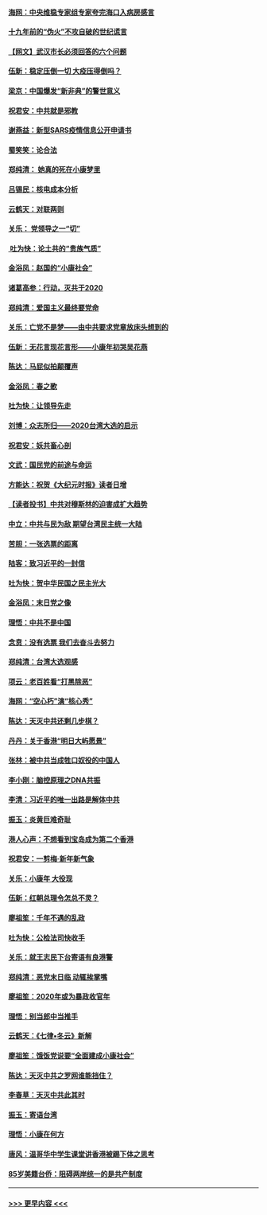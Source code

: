 #### [海网：中央维稳专家组专家夸完海口入病房感言](../pages/nsc993/n11815138.md?t=01240211) 
#### [十九年前的“伪火”不攻自破的世纪谎言](../pages/nsc993/n11813238.md?t=01240211) 
#### [【网文】武汉市长必须回答的六个问题](../pages/nsc993/n11813848.md?t=01240211) 
#### [伍新：稳定压倒一切 大疫压得倒吗？](../pages/nsc993/n11812634.md?t=01240211) 
#### [梁京：中国爆发“新非典”的警世意义](../pages/nsc993/n11812554.md?t=01240211) 
#### [祝君安：中共就是邪教](../pages/nsc993/n11812431.md?t=01240211) 
#### [谢燕益：新型SARS疫情信息公开申请书](../pages/nsc993/n11808840.md?t=01240211) 
#### [蜀笑笑：论合法](../pages/nsc993/n11808064.md?t=01240211) 
#### [郑纯清： 她真的死在小康梦里](../pages/nsc993/n11806623.md?t=01240211) 
#### [吕锡民：核电成本分析](../pages/nsc993/n11806284.md?t=01240211) 
#### [云鹤天：对联两则](../pages/nsc993/n11805957.md?t=01240211) 
#### [关乐： 党领导之一“切”](../pages/nsc993/n11804505.md?t=01240211) 
#### [ 吐为快：论土共的“贵族气质”](../pages/nsc993/n11804490.md?t=01240211) 
#### [金浴凤：赵国的“小康社会”](../pages/nsc993/n11804452.md?t=01240211) 
#### [诸葛高参：行动，灭共于2020](../pages/nsc993/n11804120.md?t=01240211) 
#### [郑纯清：爱国主义最终要党命](../pages/nsc993/n11802197.md?t=01240211) 
#### [关乐：亡党不是梦——由中共要求党章放床头想到的](../pages/nsc993/n11802156.md?t=01240211) 
#### [伍新：无花言现花言形——小康年初哭吴花燕](../pages/nsc993/n11800044.md?t=01240211) 
#### [陈达：马屁似拍颠覆声](../pages/nsc993/n11800010.md?t=01240211) 
#### [金浴凤：春之歌](../pages/nsc993/n11797687.md?t=01240211) 
#### [吐为快：让领导先走](../pages/nsc993/n11797512.md?t=01240211) 
#### [刘博：众志所归——2020台湾大选的启示](../pages/nsc993/n11796878.md?t=01240211) 
#### [祝君安：妖共畜心剖](../pages/nsc993/n11794273.md?t=01240211) 
#### [文武：国民党的前途与命运](../pages/nsc993/n11794198.md?t=01240211) 
#### [方能达：祝贺《大纪元时报》读者日增](../pages/nsc993/n11793807.md?t=01240211) 
#### [【读者投书】中共对穆斯林的迫害成扩大趋势](../pages/nsc993/n11791371.md?t=01240211) 
#### [中立：中共与民为敌 期望台湾民主统一大陆](../pages/nsc993/n11790392.md?t=01240211) 
#### [苦胆：一张选票的距离](../pages/nsc993/n11788914.md?t=01240211) 
#### [陆客：致习近平的一封信](../pages/nsc993/n11788867.md?t=01240211) 
#### [吐为快：贺中华民国之民主光大](../pages/nsc993/n11788618.md?t=01240211) 
#### [金浴凤：末日党之像](../pages/nsc993/n11787475.md?t=01240211) 
#### [理悟：中共不是中国](../pages/nsc993/n11787463.md?t=01240211) 
#### [念贲：没有选票  我们去奋斗去努力](../pages/nsc993/n11787398.md?t=01240211) 
#### [郑纯清：台湾大选观感](../pages/nsc993/n11786210.md?t=01240211) 
#### [项云：老百姓看“打黑除恶”](../pages/nsc993/n11785398.md?t=01240211) 
#### [海网：“空心朽”演“核心秀”](../pages/nsc993/n11783874.md?t=01240211) 
#### [陈达：天灭中共还剩几步棋？](../pages/nsc993/n11783719.md?t=01240211) 
#### [丹丹：关于香港“明日大屿愿景”](../pages/nsc993/n11783273.md?t=01240211) 
#### [张林：被中共当成牲口奴役的中国人](../pages/nsc993/n11782397.md?t=01240211) 
#### [李小刚：脑控原理之DNA共振](../pages/nsc993/n11780962.md?t=01240211) 
#### [李清：习近平的唯一出路是解体中共](../pages/nsc993/n11780866.md?t=01240211) 
#### [振玉：炎黄巨难奇耻](../pages/nsc993/n11779632.md?t=01240211) 
#### [港人心声：不想看到宝岛成为第二个香港](../pages/nsc993/n11778817.md?t=01240211) 
#### [祝君安：一剪梅‧新年新气象](../pages/nsc993/n11776340.md?t=01240211) 
#### [关乐：小康年 大役现](../pages/nsc993/n11774213.md?t=01240211) 
#### [伍新：红朝总理令怎总不灵？](../pages/nsc993/n11770813.md?t=01240211) 
#### [廖祖笙：千年不遇的乱政](../pages/nsc993/n11770373.md?t=01240211) 
#### [吐为快：公检法司快收手](../pages/nsc993/n11770359.md?t=01240211) 
#### [关乐：就王志民下台寄语有良港警](../pages/nsc993/n11769903.md?t=01240211) 
#### [郑纯清：恶党末日临 动辄挨掌嘴](../pages/nsc993/n11769356.md?t=01240211) 
#### [廖祖笙：2020年或为暴政收官年](../pages/nsc993/n11768216.md?t=01240211) 
#### [理悟：别当郎中当推手](../pages/nsc993/n11768243.md?t=01240211) 
#### [云鹤天：《七律▪冬云》新解](../pages/nsc993/n11768204.md?t=01240211) 
#### [廖祖笙：饿饭党说要“全面建成小康社会”](../pages/nsc993/n11767482.md?t=01240211) 
#### [陈达：天灭中共之罗网谁能挡住？](../pages/nsc993/n11767465.md?t=01240211) 
#### [李春草：天灭中共此其时](../pages/nsc993/n11767452.md?t=01240211) 
#### [振玉：寄语台湾](../pages/nsc993/n11767432.md?t=01240211) 
#### [理悟：小康在何方](../pages/nsc993/n11767394.md?t=01240211) 
#### [唐风：温哥华中学生课堂讲香港被踢下体之思考](../pages/nsc993/n11766848.md?t=01240211) 
#### [85岁美籍台侨：阻碍两岸统一的是共产制度](../pages/nsc993/n11765043.md?t=01240211) 

----
#### [ >>> 更早内容 <<< ](../indexes/nsc993-earlier.md)
